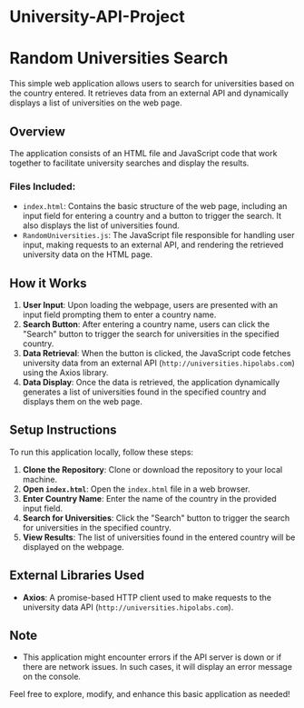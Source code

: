 # University-API-Project

# Random Universities Search

This simple web application allows users to search for universities based on the country entered. It retrieves data from an external API and dynamically displays a list of universities on the web page.

## Overview

The application consists of an HTML file and JavaScript code that work together to facilitate university searches and display the results.

### Files Included:

- `index.html`: Contains the basic structure of the web page, including an input field for entering a country and a button to trigger the search. It also displays the list of universities found.
- `RandomUniversities.js`: The JavaScript file responsible for handling user input, making requests to an external API, and rendering the retrieved university data on the HTML page.

## How it Works

1. **User Input**: Upon loading the webpage, users are presented with an input field prompting them to enter a country name.
2. **Search Button**: After entering a country name, users can click the "Search" button to trigger the search for universities in the specified country.
3. **Data Retrieval**: When the button is clicked, the JavaScript code fetches university data from an external API (`http://universities.hipolabs.com`) using the Axios library.
4. **Data Display**: Once the data is retrieved, the application dynamically generates a list of universities found in the specified country and displays them on the web page.

## Setup Instructions

To run this application locally, follow these steps:

1. **Clone the Repository**: Clone or download the repository to your local machine.
2. **Open `index.html`**: Open the `index.html` file in a web browser.
3. **Enter Country Name**: Enter the name of the country in the provided input field.
4. **Search for Universities**: Click the "Search" button to trigger the search for universities in the specified country.
5. **View Results**: The list of universities found in the entered country will be displayed on the webpage.

## External Libraries Used

- **Axios**: A promise-based HTTP client used to make requests to the university data API (`http://universities.hipolabs.com`).

## Note

- This application might encounter errors if the API server is down or if there are network issues. In such cases, it will display an error message on the console.

Feel free to explore, modify, and enhance this basic application as needed!
